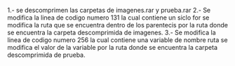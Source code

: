 1.- se descomprimen las carpetas de imagenes.rar y prueba.rar
2.- Se modifica la linea de codigo numero 131 la cual contiene un siclo for se modifica la ruta que se encuentra dentro de los parentecis por la ruta donde se encuentra la carpeta descomprimida de imagenes.
3.- Se modifica la linea de codigo numero 256 la cual contiene una variable de nombre ruta se modifica el valor de la variable por la ruta donde se encuentra la carpeta descomprimida de prueba.
